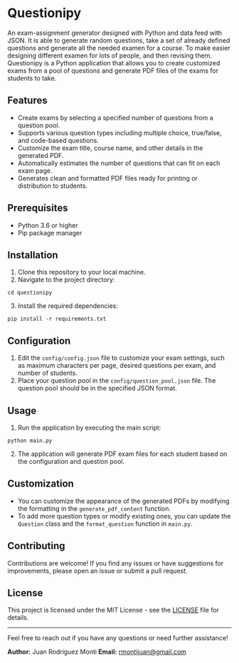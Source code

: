 # Questionipy
An exam-assignment generator designed with Python and data feed with JSON. It is able to generate random questions, take a set of already defined questions and generate all the needed examen for a course. To make easier designing different examen for lots of people, and then revising them.
Questionipy is a Python application that allows you to create customized exams from a pool of questions and generate PDF files of the exams for students to take.

## Features

- Create exams by selecting a specified number of questions from a question pool.
- Supports various question types including multiple choice, true/false, and code-based questions.
- Customize the exam title, course name, and other details in the generated PDF.
- Automatically estimates the number of questions that can fit on each exam page.
- Generates clean and formatted PDF files ready for printing or distribution to students.

## Prerequisites

- Python 3.6 or higher
- Pip package manager

## Installation

1. Clone this repository to your local machine.
2. Navigate to the project directory:
```
cd questionipy
```
3. Install the required dependencies:
```
pip install -r requirements.txt
```

## Configuration

1. Edit the `config/config.json` file to customize your exam settings, such as maximum characters per page, desired questions per exam, and number of students.
2. Place your question pool in the `config/question_pool.json` file. The question pool should be in the specified JSON format.

## Usage

1. Run the application by executing the main script:

```
python main.py
```
2. The application will generate PDF exam files for each student based on the configuration and question pool.

## Customization

- You can customize the appearance of the generated PDFs by modifying the formatting in the `generate_pdf_content` function.
- To add more question types or modify existing ones, you can update the `Question` class and the `format_question` function in `main.py`.

## Contributing

Contributions are welcome! If you find any issues or have suggestions for improvements, please open an issue or submit a pull request.

## License

This project is licensed under the MIT License - see the [LICENSE](LICENSE) file for details.

---

Feel free to reach out if you have any questions or need further assistance!

**Author:** Juan Rodríguez Monti
**Email:** rmontijuan@gmail.com
